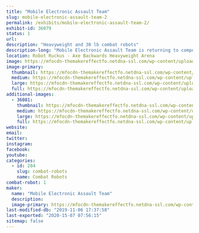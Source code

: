 ```yaml
---
title: "Mobile Electronic Assault Team"
slug: mobile-electronic-assault-team-2
permalink: /exhibits/mobile-electronic-assault-team-2/
exhibit-id: 36079
status: 1
url: 
description: "Heavyweight and 30 lb combat robots"
description-long: "Mobile Electronic Assault Team is returning to compete in the Orlando Maker Faire Robot Ruckus with Ratfish - a 220 lb Flipper, and Imperial Entanglements - a 30 lb pneumatic flipper. Ratfish has been completely rebuilt with brushless drive and weapon power, hoping to improve upon its performance from last year. Imperial Entanglements returns for the first time since the 2016 Maker Faire."
location: Robot Ruckus - Axe Backwards Heavyweight Arena
image: https://mfocdn-themakereffectfo.netdna-ssl.com/wp-content/uploads/2019/08/IMG_20181104_182925566-1024x768.jpg
image-primary:
  thumbnail: https://mfocdn-themakereffectfo.netdna-ssl.com/wp-content/uploads/2019/08/IMG_20181104_182925566-150x150.jpg
  medium: https://mfocdn-themakereffectfo.netdna-ssl.com/wp-content/uploads/2019/08/IMG_20181104_182925566-300x225.jpg
  large: https://mfocdn-themakereffectfo.netdna-ssl.com/wp-content/uploads/2019/08/IMG_20181104_182925566-1024x768.jpg
  full: https://mfocdn-themakereffectfo.netdna-ssl.com/wp-content/uploads/2019/08/IMG_20181104_182925566.jpg
additional-images:
  - 36081:
    thumbnail: https://mfocdn-themakereffectfo.netdna-ssl.com/wp-content/uploads/2019/08/IMG_20170216_200649288-150x150.jpg
    medium: https://mfocdn-themakereffectfo.netdna-ssl.com/wp-content/uploads/2019/08/IMG_20170216_200649288-169x300.jpg
    large: https://mfocdn-themakereffectfo.netdna-ssl.com/wp-content/uploads/2019/08/IMG_20170216_200649288-576x1024.jpg
    full: https://mfocdn-themakereffectfo.netdna-ssl.com/wp-content/uploads/2019/08/IMG_20170216_200649288.jpg
website: 
email: 
twitter: 
instagram: 
facebook: 
youtube: 
categories:
  - id: 284
    slug: combat-robots
    name: Combat Robots
combat-robot: 1
maker:
  name: "Mobile Electronic Assault Team"
  description:
  image-primary: https://mfocdn-themakereffectfo.netdna-ssl.com/wp-content/uploads/2018/08/Rat-Fish-300x169.jpg
last-modified-db: "2019-11-06 17:37:58"
last-exported: "2020-15-07 07:56:15"
sitemap: false
---
```

